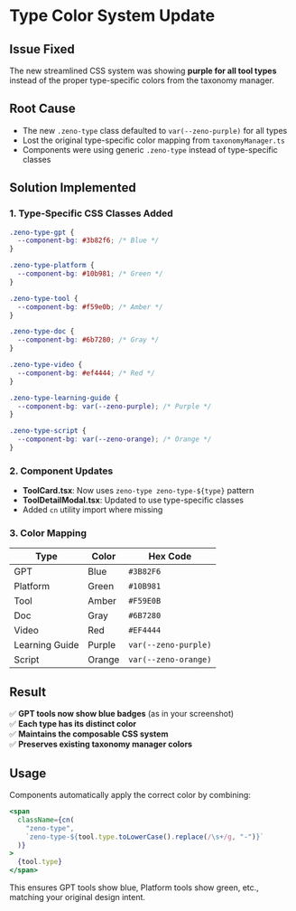 # Type Color System Update

## Issue Fixed

The new streamlined CSS system was showing **purple for all tool types** instead of the proper type-specific colors from the taxonomy manager.

## Root Cause

- The new `.zeno-type` class defaulted to `var(--zeno-purple)` for all types
- Lost the original type-specific color mapping from `taxonomyManager.ts`
- Components were using generic `.zeno-type` instead of type-specific classes

## Solution Implemented

### 1. **Type-Specific CSS Classes Added**

```css
.zeno-type-gpt {
  --component-bg: #3b82f6; /* Blue */
}

.zeno-type-platform {
  --component-bg: #10b981; /* Green */
}

.zeno-type-tool {
  --component-bg: #f59e0b; /* Amber */
}

.zeno-type-doc {
  --component-bg: #6b7280; /* Gray */
}

.zeno-type-video {
  --component-bg: #ef4444; /* Red */
}

.zeno-type-learning-guide {
  --component-bg: var(--zeno-purple); /* Purple */
}

.zeno-type-script {
  --component-bg: var(--zeno-orange); /* Orange */
}
```

### 2. **Component Updates**

- **ToolCard.tsx**: Now uses `zeno-type zeno-type-${type}` pattern
- **ToolDetailModal.tsx**: Updated to use type-specific classes
- Added `cn` utility import where missing

### 3. **Color Mapping**

| Type           | Color  | Hex Code             |
| -------------- | ------ | -------------------- |
| GPT            | Blue   | `#3B82F6`            |
| Platform       | Green  | `#10B981`            |
| Tool           | Amber  | `#F59E0B`            |
| Doc            | Gray   | `#6B7280`            |
| Video          | Red    | `#EF4444`            |
| Learning Guide | Purple | `var(--zeno-purple)` |
| Script         | Orange | `var(--zeno-orange)` |

## Result

✅ **GPT tools now show blue badges** (as in your screenshot)  
✅ **Each type has its distinct color**  
✅ **Maintains the composable CSS system**  
✅ **Preserves existing taxonomy manager colors**

## Usage

Components automatically apply the correct color by combining:

```jsx
<span
  className={cn(
    "zeno-type",
    `zeno-type-${tool.type.toLowerCase().replace(/\s+/g, "-")}`
  )}
>
  {tool.type}
</span>
```

This ensures GPT tools show blue, Platform tools show green, etc., matching your original design intent.
